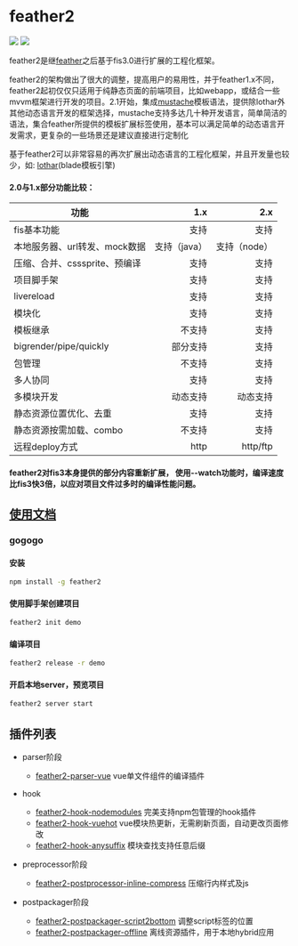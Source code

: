 feather2
==========================

![](https://img.shields.io/npm/v/feather2.svg) ![](https://img.shields.io/npm/dm/feather2.svg)

feather2是继[feather](http://github.com/feather-team/feather)之后基于fis3.0进行扩展的工程化框架。

feather2的架构做出了很大的调整，提高用户的易用性，并于feather1.x不同，feather2起初仅仅只适用于纯静态页面的前端项目，比如webapp，或结合一些mvvm框架进行开发的项目。2.1开始，集成[mustache](http://mustache.github.io/)模板语法，提供除lothar外其他动态语言开发的框架选择，mustache支持多达几十种开发语言，简单简洁的语法，集合feather所提供的模板扩展标签使用，基本可以满足简单的动态语言开发需求，更复杂的一些场景还是建议直接进行定制化

基于feather2可以非常容易的再次扩展出动态语言的工程化框架，并且开发量也较少，如: [lothar](http://github.com/feather-team/lothar)(blade模板引擎)

#### 2.0与1.x部分功能比较：

| 功能                  | 1.x               | 2.x   |
|-----------------------|------------------:|------:|
|fis基本功能   | 支持             |支持     |
|本地服务器、url转发、mock数据   | 支持（java）             |支持（node）     |
|压缩、合并、csssprite、预编译   | 支持             |支持     |
|项目脚手架   | 支持             |支持     |
|livereload   | 支持             |支持     |
|模块化   | 支持             |支持     |
|模板继承   | 不支持             |支持     |
|bigrender/pipe/quickly   | 部分支持             |支持     |
|包管理   | 不支持             |支持     |
|多人协同   | 支持             |支持     |
|多模块开发   |动态支持             |动态支持     |
|静态资源位置优化、去重   | 支持            |支持     |
|静态资源按需加载、combo   | 不支持             |支持     |
|远程deploy方式   | http             |http/ftp     |

#### feather2对fis3本身提供的部分内容重新扩展， 使用--watch功能时，编译速度比fis3快3倍，以应对项目文件过多时的编译性能问题。

## [使用文档](http://github.com/feather-team/feather2-document)

### gogogo

#### 安装
```sh
npm install -g feather2
```

#### 使用脚手架创建项目
```sh
feather2 init demo
```

#### 编译项目
```sh
feather2 release -r demo
```

#### 开启本地server，预览项目
```sh
feather2 server start
```

## 插件列表

* parser阶段
	* [feather2-parser-vue](http://github.com/jsyczhanghao/feather2-parser-vue) vue单文件组件的编译插件
   
* hook
	* [feather2-hook-nodemodules](http://github.com/jsyczhanghao/feather2-hook-nodemoules) 完美支持npm包管理的hook插件
	* [feather2-hook-vuehot](http://github.com/jsyczhanghao/feather2-hook-vuehot) vue模块热更新，无需刷新页面，自动更改页面修改
	* [feather2-hook-anysuffix](http://github.com/jsyczhanghao/feather2-hook-anysuffix) 模块查找支持任意后缀

* preprocessor阶段

    * [feather2-postprocessor-inline-compress](http://github.com/jsyczhanghao/feather2-postprocessor-inline-compress) 压缩行内样式及js

* postpackager阶段

    * [feather2-postpackager-script2bottom](http://github.com/jsyczhanghao/feather2-postpackager-script2bottom) 调整script标签的位置
    * [feather2-postpackager-offline](http://github.com/jsyczhanghao/feather2-postpackager-offline) 离线资源插件，用于本地hybrid应用
